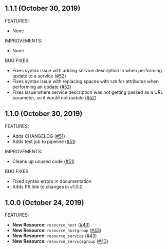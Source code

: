 ## 1.1.1 (October 30, 2019)

FEATURES:

* None

IMPROVEMENTS:

* None

BUG FIXES:

* Fixes syntax issue with adding service description in when performing update to a service ([#52](https://github.com/devopsdunkin/terraform-provider-nagios/pull/52))
* Fixes syntax issue with replacing spaces with `%20` for attributes when performing an update ([#52](https://github.com/devopsdunkin/terraform-provider-nagios/pull/52))
* Fixes issue where service description was not getting passed as a URL parameter, so it would not update ([#52](https://github.com/devopsdunkin/terraform-provider-nagios/pull/52))

## 1.1.0 (October 30, 2019)

FEATURES:

* Adds CHANGELOG ([#51](https://github.com/devopsdunkin/terraform-provider-nagios/pull/51))
* Adds test job to pipeline ([#51](https://github.com/devopsdunkin/terraform-provider-nagios/pull/51))

IMPROVEMENTS:

* Cleans up unused code ([#51](https://github.com/devopsdunkin/terraform-provider-nagios/pull/51))

BUG FIXES:

* Fixed syntax errors in documentation
* Adds PR link to changes in v1.0.0

## 1.0.0 (October 24, 2019)

FEATURES:

* **New Resource:** `resource_host` ([#43](https://github.com/devopsdunkin/terraform-provider-nagios/pull/43))
* **New Resource:** `resource_hostgroup` ([#43](https://github.com/devopsdunkin/terraform-provider-nagios/pull/43))
* **New Resource:** `resource_service` ([#43](https://github.com/devopsdunkin/terraform-provider-nagios/pull/43))
* **New Resource:** `resource_servicegroup` ([#43](https://github.com/devopsdunkin/terraform-provider-nagios/pull/43))